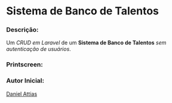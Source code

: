 # Sistema de Banco de Talentos

### Descrição:
Um *CRUD em Laravel* de um **Sistema de Banco de Talentos** *sem autenticação de usuários*.

### Printscreen:

### Autor Inicial:
[Daniel Attias](https://github.com/attiasdan)